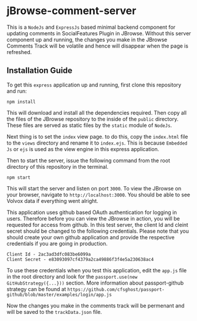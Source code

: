 # jBrowse-comment-server
This is a `NodeJs` and `ExpressJs` based minimal backend component for updating comments in SocialFeatures Plugin in JBrowse. Without this server component up and running, the changes you make in the JBrowse Comments Track will be volatile and hence will disappear when the page is refreshed. 

## Installation Guide
To get this `express` application up and running, first clone this repository and run:
    
    npm install

This will download and install all the dependencies required. 
Then copy all the files of the JBrowse repository to the inside of the `public` directory. These files are served as static files by the `static` module of `NodeJs`.

Next thing is to set the `index` view page. to do this, copy the `index.html` file to the `views` directory and rename it to `index.ejs`. This is because `Embedded Js` or `ejs` is used as the view engine in this express application.  

Then to start the server, issue the following command from the root directory of this repository in the terminal. 

    npm start

This will start the server and listen on port `3000`. To view the JBrowse on your browser, navigate to `http://localhost:3000`. You should be able to see Volvox data if everything went alright. 

This application uses github based OAuth authentication for logging in users. Therefore before you can view the JBrowse in action, you will be requested for access from github. In this test server, the client Id and cleint secret should be changed to the following credentials. Please note that you should create your own github application and provide the respective credentials if you are going in production.

    Client Id - 2ac3ad3dfc083be6099a
    Client Secret - e83093097cf4379a2ca49886f3f4e5a230638ac4

To use these credentials when you test this application, edit the `app.js` file in the root directory and look for the `passport.use(new GitHubStrategy({...}))` section. More information about passport-github strategy can be found at `https://github.com/cfsghost/passport-github/blob/master/examples/login/app.js`

Now the changes you make in the comments track will be permenant and will be saved to the `trackData.json` file. 
